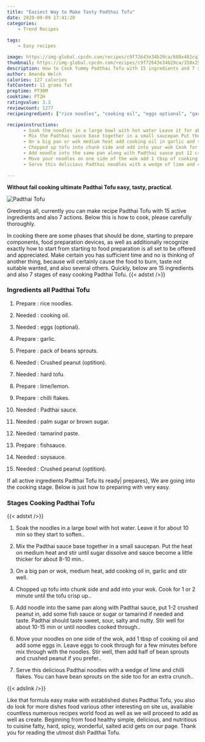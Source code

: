 ```yaml
---
title: "Easiest Way to Make Tasty Padthai Tofu"
date: 2020-09-09 17:41:20
categories:
    - Trend Recipes
    
tags:
    - Easy recipes

image: https://img-global.cpcdn.com/recipes/c9f72643e34b29ca/680x482cq70/padthai-tofu-recipe-main-photo.jpg
thumbnail: https://img-global.cpcdn.com/recipes/c9f72643e34b29ca/350x250cq70/padthai-tofu-recipe-main-photo.jpg
description: How to Cook Yummy Padthai Tofu with 15 ingredients and 7 stages of easy cooking.
author: Amanda Welch
calories: 127 calories
fatContent: 11 grams fat
preptime: PT30M
cooktime: PT2H
ratingvalue: 3.3
reviewcount: 1277
recipeingredient: ["rice noodles", "cooking oil", "eggs optional", "garlic", "pack of beans sprouts", "Crushed peanut optition", "hard tofu", "limelemon", "chilli flakes", "Padthai sauce", "palm sugar or brown sugar", "tamarind paste", "fishsauce", "soysauce", "Crushed peanut optition"]

recipeinstructions: 
      - Soak the noodles in a large bowl with hot water Leave it for about 10 min so they start to soften 
      - Mix the Padthai sauce base together in a small saucepan Put the heat on medium heat and stir until sugar dissolve and sauce become a little thicker for about 810 min 
      - On a big pan or wok medium heat add cooking oil in garlic and stir well 
      - Chopped up tofu into chunk side and add into your wok Cook for 1 or 2 minute until the tofu crisp up 
      - Add noodle into the same pan along with Padthai sauce put 12 crushed peanut in add some fish sauce or sugar or tamarind if needed and taste Padthai should taste sweet sour salty and nutty Stir well for about 1015 min or until noodles cooked through 
      - Move your noodles on one side of the wok add 1 tbsp of cooking oil and add some eggs in Leave eggs to cook through for a few minutes before mix through with the noodles Stir well then add half of bean sprouts and crushed peanut if you prefer 
      - Serve this delicious Padthai noodles with a wedge of lime and chilli flakes You can have bean sprouts on the side too for an extra crunch

---
```




**Without fail cooking ultimate Padthai Tofu easy, tasty, practical**. 


![Padthai Tofu](https://img-global.cpcdn.com/recipes/c9f72643e34b29ca/680x482cq70/padthai-tofu-recipe-main-photo.jpg "Padthai Tofu")




Greetings all, currently you can make recipe Padthai Tofu with 15 active ingredients and also 7 actions. Below this is how to cook, please carefully thoroughly.

In cooking there are some phases that should be done, starting to prepare components, food preparation devices, as well as additionally recognize exactly how to start from starting to food preparation is all set to be offered and appreciated. Make certain you has sufficient time and no is thinking of another thing, because will certainly cause the food to burn, taste not suitable wanted, and also several others. Quickly, below are 15 ingredients and also 7 stages of easy cooking Padthai Tofu.
{{< adstxt />}}

### Ingredients all Padthai Tofu


1. Prepare  : rice noodles.

1. Needed  : cooking oil.

1. Needed  : eggs (optional).

1. Prepare  : garlic.

1. Prepare  : pack of beans sprouts.

1. Needed  : Crushed peanut (optition).

1. Needed  : hard tofu.

1. Prepare  : lime/lemon.

1. Prepare  : chilli flakes.

1. Needed  : Padthai sauce.

1. Needed  : palm sugar or brown sugar.

1. Needed  : tamarind paste.

1. Prepare  : fishsauce.

1. Needed  : soysauce.

1. Needed  : Crushed peanut (optition).



If all active ingredients Padthai Tofu its ready| prepares}, We are going into the cooking stage. Below is just how to preparing with very easy.

### Stages Cooking Padthai Tofu

{{< adstxt />}}


1. Soak the noodles in a large bowl with hot water. Leave it for about 10 min so they start to soften..



1. Mix the Padthai sauce base together in a small saucepan. Put the heat on medium heat and stir until sugar dissolve and sauce become a little thicker for about 8-10 min..



1. On a big pan or wok, medium heat, add cooking oil in, garlic and stir well.



1. Chopped up tofu into chunk side and add into your wok. Cook for 1 or 2 minute until the tofu crisp up..



1. Add noodle into the same pan along with Padthai sauce, put 1-2 crushed peanut in, add some fish sauce or sugar or tamarind if needed and taste. Padthai should taste sweet, sour, salty and nutty. Stir well for about 10-15 min or until noodles cooked through..



1. Move your noodles on one side of the wok, add 1 tbsp of cooking oil and add some eggs in. Leave eggs to cook through for a few minutes before mix through with the noodles. Stir well, then add half of bean sprouts and crushed peanut if you prefer..



1. Serve this delicious Padthai noodles with a wedge of lime and chilli flakes. You can have bean sprouts on the side too for an extra crunch..





{{< adslink />}}

Like that formula easy make with established dishes Padthai Tofu, you also do look for more dishes food various other interesting on site us, available countless numerous recipes world food as well as we will proceed to add as well as create. Beginning from food healthy simple, delicious, and nutritious to cuisine fatty, hard, spicy, wonderful, salted acid gets on our page. Thank you for reading the utmost dish Padthai Tofu.

